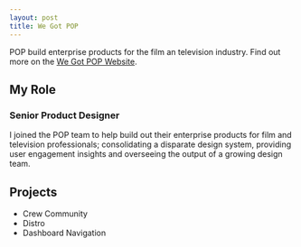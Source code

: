 ```yaml
---
layout: post
title: We Got POP
---
```


POP build enterprise products for the film an television industry.  Find out more on the <a href="http://www.wegotpop.com" target="_blank">We Got POP Website</a>.

## My Role 
### Senior Product Designer
I joined the POP team to help build out their enterprise products for film and television professionals; consolidating a disparate design system, providing user engagement insights and overseeing the output of a growing design team.

## Projects

* Crew Community
* Distro
* Dashboard Navigation